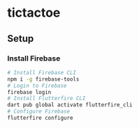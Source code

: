 # tictactoe

## Setup

### Install Firebase

```bash
# Install Firebase CLI
npm i -g firebase-tools
# Login to Firebase
firebase login
# Install Flutterfire CLI
dart pub global activate flutterfire_cli
# Configure Firebase
flutterfire configure
```
